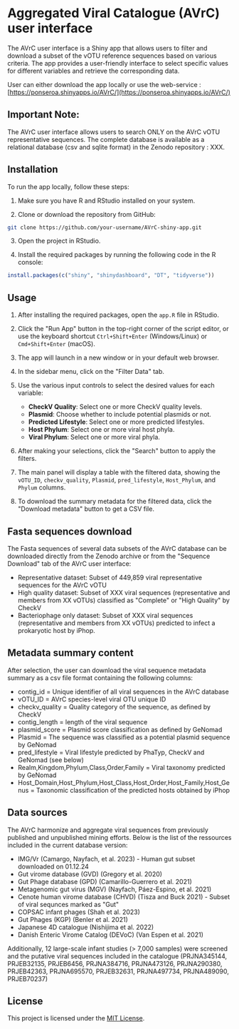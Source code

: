# Aggregated Viral Catalogue (AVrC) user interface

The AVrC user interface is a Shiny app that allows users to filter and download a subset of the vOTU reference sequences based on various criteria. The app provides a user-friendly interface to select specific values for different variables and retrieve the corresponding data.

User can either download the app locally or use the web-service : [https://ponseroa.shinyapps.io/AVrC/](https://ponseroa.shinyapps.io/AVrC/)

## Important Note:
The AVrC user interface allows users to search ONLY on the AVrC vOTU representative sequences. The complete database is available as a relational database (csv and sqlite format) in the Zenodo repository : XXX.

## Installation

To run the app locally, follow these steps:

1. Make sure you have R and RStudio installed on your system.

2. Clone or download the repository from GitHub:

```bash
git clone https://github.com/your-username/AVrC-shiny-app.git
```

3. Open the project in RStudio.

4. Install the required packages by running the following code in the R console:

```r
install.packages(c("shiny", "shinydashboard", "DT", "tidyverse"))
```

## Usage

1. After installing the required packages, open the `app.R` file in RStudio.

2. Click the "Run App" button in the top-right corner of the script editor, or use the keyboard shortcut `Ctrl+Shift+Enter` (Windows/Linux) or `Cmd+Shift+Enter` (macOS).

3. The app will launch in a new window or in your default web browser.

4. In the sidebar menu, click on the "Filter Data" tab.

5. Use the various input controls to select the desired values for each variable:
   - **CheckV Quality**: Select one or more CheckV quality levels.
   - **Plasmid**: Choose whether to include potential plasmids or not.
   - **Predicted Lifestyle**: Select one or more predicted lifestyles.
   - **Host Phylum**: Select one or more viral host phyla.
   - **Viral Phylum**: Select one or more viral phyla.

6. After making your selections, click the "Search" button to apply the filters.

7. The main panel will display a table with the filtered data, showing the `vOTU_ID`, `checkv_quality`, `Plasmid`, `pred_lifestyle`, `Host_Phylum`, and `Phylum` columns.

8. To download the summary metadata for the filtered data, click the "Download metadata" button to get a CSV file.

## Fasta sequences download

The Fasta sequences of several data subsets of the AVrC database can be downloaded directly from the Zenodo archive or from the "Sequence Download" tab of the AVrC user interface:

- Representative dataset: Subset of 449,859 viral representative sequences for the AVrC vOTU
- High quality dataset: Subset of XXX viral sequences (representative and members from XX vOTUs) classified as "Complete" or "High Quality" by CheckV
- Bacteriophage only dataset: Subset of XXX viral sequences (representative and members from XX vOTUs) predicted to infect a prokaryotic host by iPhop.

## Metadata summary content

After selection, the user can download the viral sequence metadata summary as a csv file format containing the following columns:

- contig_id = Unique identifier of all viral sequences in the AVrC database
- vOTU_ID = AVrC species-level viral OTU unique ID
- checkv_quality = Quality category of the sequence, as defined by CheckV
- contig_length = length of the viral sequence
- plasmid_score = Plasmid score classification as defined by GeNomad
- Plasmid = The sequence was classified as a potential plasmid sequence by GeNomad
- pred_lifestyle = Viral lifestyle predicted by PhaTyp, CheckV and GeNomad (see below)
- Realm,Kingdom,Phylum,Class,Order,Family = Viral taxonomy predicted by GeNomad
- Host_Domain,Host_Phylum,Host_Class,Host_Order,Host_Family,Host_Genus = Taxonomic classification of the predicted hosts obtained by iPhop

## Data sources

The AVrC harmonize and aggregate viral sequences from previously published and unpublished mining efforts. Below is the list of the ressources included in the current database version:

- IMG/Vr (Camargo, Nayfach, et al. 2023) - Human gut subset downloaded on 01.12.24
- Gut virome database (GVD) (Gregory et al. 2020)
- Gut Phage database (GPD) (Camarillo-Guerrero et al. 2021)
- Metagenomic gut virus (MGV) (Nayfach, Páez-Espino, et al. 2021)
- Cenote human virome database (CHVD) (Tisza and Buck 2021) - Subset of viral sequnces marked as "Gut"
- COPSAC infant phages (Shah et al. 2023)
- Gut Phages (KGP) (Benler et al. 2021)
- Japanese 4D catalogue (Nishijima et al. 2022)
- Danish Enteric Virome Catalog (DEVoC) (Van Espen et al. 2021)

Additionally, 12 large-scale infant studies (> 7,000 samples) were screened and the putative viral sequences included in the catalogue (PRJNA345144, PRJEB32135, PRJEB6456, PRJNA384716, PRJNA473126, PRJNA290380, PRJEB42363, PRJNA695570, PRJEB32631, PRJNA497734, PRJNA489090, PRJEB70237)

## License

This project is licensed under the [MIT License](LICENSE).